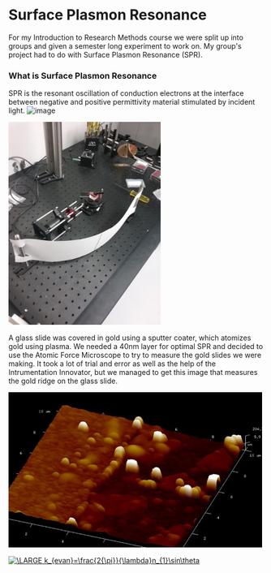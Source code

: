 # Surface Plasmon Resonance
For my Introduction to Research Methods course we were split up into groups and given a semester long experiment to work on. My group's project had to do with Surface Plasmon Resonance (SPR).

### What is Surface Plasmon Resonance
SPR is the resonant oscillation of conduction electrons at the interface between negative and positive permittivity material stimulated by incident light. 
![image](https://user-images.githubusercontent.com/55113359/109534640-2c727300-7a81-11eb-864b-baaf2ad8be71.png)


<img src="https://github.com/nroyce7/nroyce7.github.io/blob/master/spr%20setup.jpg?raw=true" width="300" class="center">

A glass slide was covered in gold using a sputter coater, which atomizes gold using plasma. We needed a 40nm layer for optimal SPR and decided to use the Atomic Force Microscope to try to measure the gold slides we were making. It took a lot of trial and error as well as the help of the Intrumentation Innovator, but we managed to get this image that measures the gold ridge on the glass slide.

<img src="https://github.com/nroyce7/nroyce7.github.io/blob/master/afm.jpg?raw=true" width="500">

<a href="https://www.codecogs.com/eqnedit.php?latex=\bg_white&space;\LARGE&space;k_{evan}=\frac{2pi}{\lambda}n_{1}\sin\theta" target="_blank"><img src="https://latex.codecogs.com/gif.latex?\bg_white&space;\LARGE&space;k_{evan}=\frac{2pi}{\lambda}n_{1}\sin\theta" title="\LARGE k_{evan}=\frac{2{\pi}}{\lambda}n_{1}\sin\theta" /></a>
